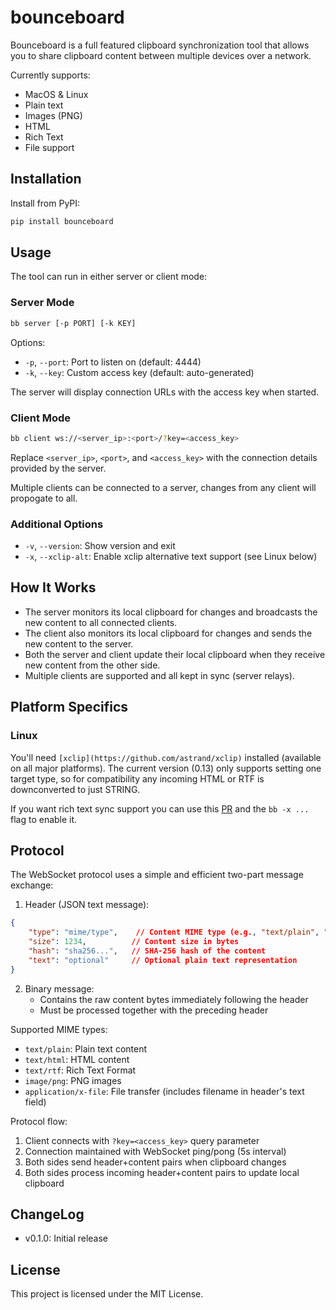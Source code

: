 # bounceboard

Bounceboard is a full featured clipboard synchronization tool that allows you to share clipboard content between multiple devices over a network.

Currently supports:
- MacOS & Linux
- Plain text
- Images (PNG)
- HTML
- Rich Text
- File support

## Installation

Install from PyPI:
```sh
pip install bounceboard
```

## Usage

The tool can run in either server or client mode:

### Server Mode
```sh
bb server [-p PORT] [-k KEY]
```
Options:
- `-p`, `--port`: Port to listen on (default: 4444)
- `-k`, `--key`: Custom access key (default: auto-generated)

The server will display connection URLs with the access key when started.

### Client Mode
```sh
bb client ws://<server_ip>:<port>/?key=<access_key>
```
Replace `<server_ip>`, `<port>`, and `<access_key>` with the connection details provided by the server.

Multiple clients can be connected to a server, changes from any client will propogate to all.

### Additional Options
- `-v`, `--version`: Show version and exit
- `-x`, `--xclip-alt`: Enable xclip alternative text support (see Linux below)

## How It Works

- The server monitors its local clipboard for changes and broadcasts the new content to all connected clients.
- The client also monitors its local clipboard for changes and sends the new content to the server.
- Both the server and client update their local clipboard when they receive new content from the other side.
- Multiple clients are supported and all kept in sync (server relays).

## Platform Specifics

### Linux

You'll need `[xclip](https://github.com/astrand/xclip)` installed (available on all major platforms). The current version (0.13) only supports setting one target type, so for compatibility any incoming HTML or RTF is downconverted to just STRING.

If you want rich text sync support you can use this [PR](https://github.com/astrand/xclip/pull/142) and the `bb -x ...` flag to enable it.

## Protocol

The WebSocket protocol uses a simple and efficient two-part message exchange:

1. Header (JSON text message):
```json
{
    "type": "mime/type",    // Content MIME type (e.g., "text/plain", "image/png")
    "size": 1234,          // Content size in bytes
    "hash": "sha256...",   // SHA-256 hash of the content
    "text": "optional"     // Optional plain text representation
}
```

2. Binary message:
   - Contains the raw content bytes immediately following the header
   - Must be processed together with the preceding header

Supported MIME types:
- `text/plain`: Plain text content
- `text/html`: HTML content
- `text/rtf`: Rich Text Format
- `image/png`: PNG images
- `application/x-file`: File transfer (includes filename in header's text field)

Protocol flow:
1. Client connects with `?key=<access_key>` query parameter
2. Connection maintained with WebSocket ping/pong (5s interval)
3. Both sides send header+content pairs when clipboard changes
4. Both sides process incoming header+content pairs to update local clipboard

## ChangeLog

- v0.1.0: Initial release

## License

This project is licensed under the MIT License.
